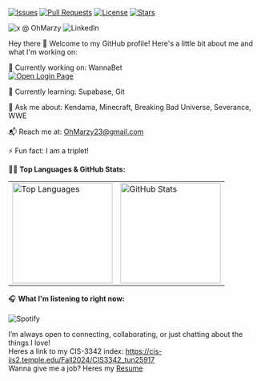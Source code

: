 [![Issues](https://img.shields.io/github/issues/NJMarzina/NJMarzina)](https://github.com/NJMarzina/NJMarzina/issues)
[![Pull Requests](https://img.shields.io/github/issues-pr/NJMarzina/NJMarzina)](https://github.com/NJMarzina/NJMarzina/pulls)
[![License](https://img.shields.io/github/license/NJMarzina/NJMarzina)](https://github.com/NJMarzina/NJMarzina/blob/main/LICENSE)
[![Stars](https://img.shields.io/github/stars/NJMarzina/NJMarzina?style=social)](https://github.com/NJMarzina/NJMarzina/stargazers)

![x @ OhMarzy](https://img.shields.io/badge/x%20%40%20OhMarzy-blue)
![LinkedIn](https://img.shields.io/badge/LinkedIn-%40nathan--marzina--2148091ba-blue?logo=linkedin&logoColor=white)

Hey there 👋
Welcome to my GitHub profile! Here's a little bit about me and what I'm working on:

🔭 Currently working on: WannaBet <br />
<a href="https://wannabet-apczh6bmfbfvfef8.centralus-01.azurewebsites.net/WBLogin.aspx" target="_blank">
  <img src="https://img.shields.io/badge/Open%20Login%20Page-blue?style=for-the-badge&logo=appveyor" alt="Open Login Page"/>
</a>

🌱 Currently learning: Supabase, Git

<!--🤝 Looking to collaborate on: [Your idea here]

🧠 Seeking help with: [Your topic here]-->

💬 Ask me about: Kendama, Minecraft, Breaking Bad Universe, Severance, WWE

📬 Reach me at: OhMarzy23@gmail.com

<!--😄 Pronouns: he/him-->

⚡ Fun fact: I am a triplet!


🧑‍💻 **Top Languages & GitHub Stats:**<br />
<table>
  <tr>
    <td>
      <a href="https://github.com/NJMarzina/github-readme-stats">
        <img src="https://github-readme-stats.vercel.app/api/top-langs/?username=NJMarzina&layout=donut" alt="Top Languages" height="200">
      </a>
    </td>
    <td>
      <a href="https://github.com/NJMarzina/github-readme-stats">
        <img src="https://github-readme-stats.vercel.app/api?username=NJMarzina" alt="GitHub Stats" height="200">
      </a>
    </td>
  </tr>
</table>


🎧 **What I'm listening to right now:**<br /> <br />
![Spotify](https://spotify-recently-played-readme.vercel.app/api?user=njmarzina)

I’m always open to connecting, collaborating, or just chatting about the things I love! <br />
Heres a link to my CIS-3342 index: https://cis-iis2.temple.edu/Fall2024/CIS3342_tun25917 <br />
Wanna give me a job? Heres my [Resume](./Nathan-Marzina-Resume-2025-Updated.docx)
